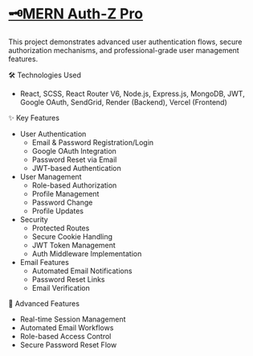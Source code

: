 # [🗝️MERN Auth-Z Pro]()

This project demonstrates advanced user authentication flows, secure authorization mechanisms, and professional-grade user management features.

🛠 Technologies Used
- React, SCSS, React Router V6, Node.js, Express.js, MongoDB, JWT, Google OAuth, SendGrid, Render (Backend), Vercel (Frontend)

✨ Key Features
- User Authentication
  - Email & Password Registration/Login
  - Google OAuth Integration
  - Password Reset via Email
  - JWT-based Authentication
- User Management
  - Role-based Authorization
  - Profile Management
  - Password Change
  - Profile Updates
- Security
  - Protected Routes
  - Secure Cookie Handling
  - JWT Token Management
  - Auth Middleware Implementation
- Email Features
  - Automated Email Notifications
  - Password Reset Links
  - Email Verification

🌟 Advanced Features
  - Real-time Session Management
  - Automated Email Workflows
  - Role-based Access Control
  - Secure Password Reset Flow